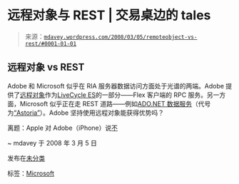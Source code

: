 <!--yml

分类：未分类

日期：2024-05-18 06:07:02

-->

# 远程对象与 REST | 交易桌边的 tales

> 来源：[`mdavey.wordpress.com/2008/03/05/remoteobject-vs-rest/#0001-01-01`](https://mdavey.wordpress.com/2008/03/05/remoteobject-vs-rest/#0001-01-01)

## 远程对象 vs REST

Adobe 和 Microsoft 似乎在 RIA 服务器数据访问方面处于光谱的两端。Adobe 提供了[远程对象](http://livedocs.adobe.com/flex/15/asdocs_en/mx/servicetags/RemoteObject.html)作为[LiveCycle ES](http://www.adobe.com/products/livecycle/dataservices/indepth.html)的一部分——Flex 客户端的 RPC 服务。另一方面，Microsoft 似乎正在走 REST 道路——例如[ADO.NET 数据服务](http://blogs.msdn.com/astoriateam/default.aspx)（代号为[“Astoria”](http://astoria.mslivelabs.com/)）。Adobe 坚持使用远程对象能获得优势吗？

离题：Apple 对 Adobe（iPhone）说[不](http://money.cnn.com/news/newsfeeds/articles/djf500/200803041742DOWJONESDJONLINE000829_FORTUNE5.htm)

~ mdavey 于 2008 年 3 月 5 日

发布在[未分类](https://mdavey.wordpress.com/category/uncategorized/)

标签：[Microsoft](https://mdavey.wordpress.com/tag/microsoft/)
